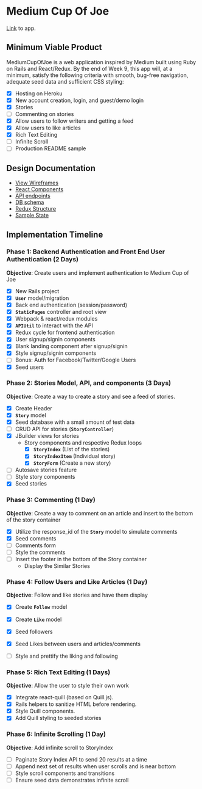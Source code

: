 # Medium Cup Of Joe
[Link](http://www.medium-cup-of-joe.com/) to app.
## Minimum Viable Product
MediumCupOfJoe is a web application inspired by Medium built using Ruby on Rails and React/Redux. By the end of Week 9, this app will, at a minimum, satisfy the following criteria with smooth, bug-free navigation, adequate seed data and sufficient CSS styling:

- [x] Hosting on Heroku
- [x] New account creation, login, and guest/demo login
- [x] Stories
- [ ] Commenting on stories
- [x] Allow users to follow writers and getting a feed
- [x] Allow users to like articles
- [x] Rich Text Editing
- [ ] Infinite Scroll
- [ ] Production README sample

## Design Documentation
* [View Wireframes][wireframes]
* [React Components][components]
* [API endpoints][api-endpoints]
* [DB schema][schema]
* [Redux Structure][redux-structure]
* [Sample State][sample-state]

[wireframes]: wireframes/
[components]: component-heirarchy.md
[redux-structure]: redux-structure.md
[sample-state]: sample-state.md
[api-endpoints]: api-endpoints.md
[schema]: schema.md

## Implementation Timeline
### Phase 1: Backend Authentication and Front End User Authentication (2 Days)
**Objective**: Create users and implement authentication to Medium Cup of Joe
- [x] New Rails project
- [x] **`User`** model/migration
- [x] Back end authentication (session/password)
- [x] **`StaticPages`** controller and root view
- [x] Webpack & react/redux modules
- [x] **`APIUtil`** to interact with the API
- [x] Redux cycle for frontend authentication
- [x] User signup/signin components
- [x] Blank landing component after signup/signin
- [x] Style signup/signin components
- [ ] Bonus: Auth for Facebook/Twitter/Google Users
- [x] Seed users

### Phase 2: Stories Model, API, and components (3 Days)
**Objective**: Create a way to create a story and see a feed of stories.
- [x] Create Header
- [x] **`Story`** model
- [x] Seed database with a small amount of test data
- [ ] CRUD API for stories (**`StoryController`**)
- [x] JBuilder views for stories
  * Story components and respective Redux loops
    - [x] **`StoryIndex`** (List of the stories)
    - [x] **`StoryIndexItem`** (Individual story)
    - [x] **`StoryForm`** (Create a new story)
- [ ] Autosave stories feature
- [ ] Style story components
- [x] Seed stories

### Phase 3: Commenting (1 Day)
**Objective**: Create a way to comment on an article and insert to the bottom of the story container
- [x] Utilize the response_id of the **`Story`** model to simulate comments
- [x] Seed comments
- [ ] Comments form
- [ ] Style the comments
- [ ] Insert the footer in the bottom of the Story container
  * Display the Similar Stories

### Phase 4: Follow Users and Like Articles (1 Day)
**Objective**: Follow and like stories and have them display
- [x] Create **`Follow`** model
- [x] Create **`Like`** model
- [x] Seed followers
- [x] Seed Likes between users and articles/comments
- [ ] Style and prettify the liking and following


### Phase 5: Rich Text Editing (1 Days)
**Objective**: Allow the user to style their own work
- [x] Integrate react-quill (based on Quill.js).
- [x] Rails helpers to sanitize HTML before rendering.
- [x] Style Quill components.
- [x] Add Quill styling to seeded stories

### Phase 6: Infinite Scrolling (1 Day)
**Objective**: Add infinite scroll to StoryIndex
- [ ] Paginate Story Index API to send 20 results at a time
- [ ] Append next set of results when user scrolls and is near bottom
- [ ] Style scroll components and transitions
- [ ] Ensure seed data demonstrates infinite scroll
